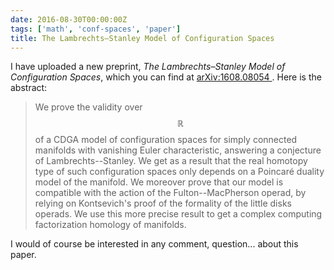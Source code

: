 ```yaml
---
date: 2016-08-30T00:00:00Z
tags: ['math', 'conf-spaces', 'paper']
title: The Lambrechts–Stanley Model of Configuration Spaces
---
```


I have uploaded a new preprint, *The Lambrechts–Stanley Model of Configuration Spaces*, which you can find at [arXiv:1608.08054 ](http://arxiv.org/abs/1608.08054). Here is the abstract:

> We prove the validity over $$\mathbb{R}$$ of a CDGA model of configuration spaces for simply connected manifolds with vanishing Euler characteristic, answering a conjecture of Lambrechts--Stanley. We get as a result that the real homotopy type of such configuration spaces only depends on a Poincaré duality model of the manifold. We moreover prove that our model is compatible with the action of the Fulton--MacPherson operad, by relying on Kontsevich's proof of the formality of the little disks operads. We use this more precise result to get a complex computing factorization homology of manifolds.

I would of course be interested in any comment, question... about this paper.
